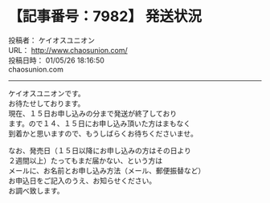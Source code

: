 # 【記事番号：7982】 発送状況

投稿者： ケイオスユニオン  
URL： http://www.chaosunion.com/  
投稿日時： 01/05/26 18:16:50  
chaosunion.com

---

ケイオスユニオンです。  
お待たせしております。  
現在、１５日お申し込みの分まで発送が終了しており  
ます。ので１４、１５日にお申し込み頂いた方はまもなく  
到着かと思いますので、もうしばらくお待ちくださいませ。  
  
なお、発売日（１５日以降にお申し込みの方はその日より  
２週間以上）たってもまだ届かない、という方は  
メールに、お名前とお申し込み方法（メール、郵便振替など）  
お申込日をご記入のうえ、お知らせください。  
お調べ致します。